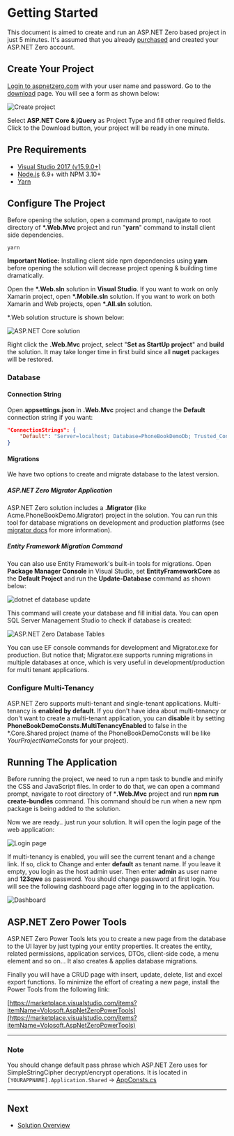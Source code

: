# Getting Started

This document is aimed to create and run an ASP.NET Zero based project in just 5 minutes. It's assumed that you already [purchased](https://aspnetzero.com/Pricing) and created your ASP.NET Zero account.

## Create Your Project

[Login to aspnetzero.com](https://aspnetzero.com/Account/Login) with your user name and password. Go to the [download](https://aspnetzero.com/Download) page. You will see a form as shown below:

<img src="images/download-core-jquery-2.png" alt="Create project" class="img-thumbnail" />

Select **ASP.NET Core & jQuery** as Project Type and fill other required fields. Click to the Download button, your project will be ready in one minute.

## Pre Requirements

- [Visual Studio 2017 (v15.9.0+)](https://www.visualstudio.com)
- [Node.js](https://nodejs.org/en/download/) 6.9+ with NPM 3.10+
- [Yarn](https://yarnpkg.com/)

## Configure The Project

Before opening the solution, open a command prompt, navigate to root directory of **\*.Web.Mvc** project and run "**yarn**" command to install client side dependencies.

````
yarn
````

**Important Notice:** Installing client side npm dependencies using **yarn** before opening the solution will decrease project opening & building time dramatically.

Open the **\*.Web.sln** solution in **Visual Studio**. If you want to work on only Xamarin project, open **\*.Mobile.sln** solution. If you want to work on both Xamarin and Web projects, open **\*.All.sln** solution.

*.Web solution structure is shown below:

<img src="images/solution-overall-core-5.png" alt="ASP.NET Core solution" class="img-thumbnail" />

Right click the **.Web.Mvc** project, select "**Set as StartUp project**" and **build** the solution. It may take longer time in first build since all **nuget** packages will be restored.

### Database

#### Connection String

Open **appsettings.json** in **.Web.Mvc** project and change the **Default** connection string if you want:

```json
"ConnectionStrings": {
    "Default": "Server=localhost; Database=PhoneBookDemoDb; Trusted_Connection=True;"
}
```

#### Migrations

We have two options to create and migrate database to the latest version.

##### ASP.NET Zero Migrator Application

ASP.NET Zero solution includes a **.Migrator** (like Acme.PhoneBookDemo.Migrator) project in the solution. You can run this tool for database migrations on development and production platforms (see [migrator docs](Migrator-Console-Application) for more information).

##### Entity Framework Migration Command

You can also use Entity Framework's built-in tools for migrations. Open **Package Manager Console** in Visual Studio, set **EntityFrameworkCore** as the **Default Project** and run the **Update-Database** command as shown below: 

<img src="images/update-database-ef-core.png" alt="dotnet ef database update" class="img-thumbnail" />

This command will create your database and fill initial data. You can open SQL Server Management Studio to check if database is created:

<img src="images/created-database-tables-4.png" alt="ASP.NET Zero Database Tables" class="img-thumbnail" />

You can use EF console commands for development and Migrator.exe for production. But notice that; Migrator.exe supports running migrations in multiple databases at once, which is very useful in development/production for multi tenant applications.

### Configure Multi-Tenancy

ASP.NET Zero supports multi-tenant and single-tenant applications. Multi-tenancy is **enabled by default**. If you don't have idea about multi-tenancy or don't want to create a multi-tenant application, you can **disable** it by setting **PhoneBookDemoConsts.MultiTenancyEnabled** to false in the *.Core.Shared project (name of the PhoneBookDemoConsts will be like *YourProjectName*Consts for your project).

## Running The Application

Before running the project, we need to run a npm task to bundle and minify the CSS and JavaScript files. In order to do that, we can open a command prompt, navigate to root directory of ***.Web.Mvc** project and run **npm run create-bundles** command. This command should be run when a new npm package is being added to the solution. 

Now we are ready.. just run your solution. It will open the login page of the web application:

<img src="images/login-screen-3.png" alt="Login page" class="img-thumbnail" />

If multi-tenancy is enabled, you will see the current tenant and a change link. If so, click to Change and enter **default** as tenant name. If you leave it empty, you login as the host admin user. Then enter **admin** as user name and **123qwe** as password. You should change password at first login. You will see the following dashboard page after logging in to the application.

<img src="images/dashboardV3.png" alt="Dashboard" class="img-thumbnail"/>

## ASP.NET Zero Power Tools

ASP.NET Zero Power Tools lets you to create a new page from the database to the UI layer by just typing your entity properties. It creates the entity, related permissions, application services, DTOs, client-side code, a menu element and so on... It also creates & applies database migrations.

Finally you will have a CRUD page with insert, update, delete, list and excel export functions. To minimize the effort of creating a new page, install the Power Tools from the following link:

[https://marketplace.visualstudio.com/items?itemName=Volosoft.AspNetZeroPowerTools](https://marketplace.visualstudio.com/items?itemName=Volosoft.AspNetZeroPowerTools)

______

### Note

You should change default pass phrase which ASP.NET Zero uses for SimpleStringCipher decrypt/encrypt operations. It is located in `[YOURAPPNAME].Application.Shared` -> [AppConsts.cs](https://github.com/aspnetzero/aspnet-zero-core/blob/4d3594892329ff787be83bcade7abe1296443134/aspnet-core/src/MyCompanyName.AbpZeroTemplate.Application.Shared/AppConsts.cs#L23)

_______



## Next

* [Solution Overview](Overview-Core.md)
